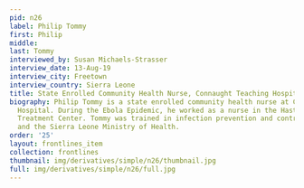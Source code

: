 ```yaml
---
pid: n26
label: Philip Tommy
first: Philip
middle: 
last: Tommy
interviewed_by: Susan Michaels-Strasser
interview_date: 13-Aug-19
interview_city: Freetown
interview_country: Sierra Leone
title: State Enrolled Community Health Nurse, Connaught Teaching Hospital
biography: Philip Tommy is a state enrolled community health nurse at Connaught Teaching
  Hospital. During the Ebola Epidemic, he worked as a nurse in the Hastings Ebola
  Treatment Center. Tommy was trained in infection prevention and control by the WHO
  and the Sierra Leone Ministry of Health.
order: '25'
layout: frontlines_item
collection: frontlines
thumbnail: img/derivatives/simple/n26/thumbnail.jpg
full: img/derivatives/simple/n26/full.jpg
---
```

